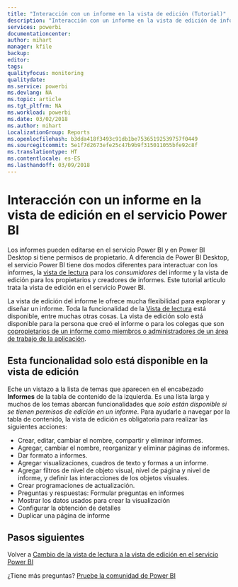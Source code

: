 ```yaml
---
title: "Interacción con un informe en la vista de edición (Tutorial)"
description: "Interacción con un informe en la vista de edición de informe en el servicio Power BI"
services: powerbi
documentationcenter: 
author: mihart
manager: kfile
backup: 
editor: 
tags: 
qualityfocus: monitoring
qualitydate: 
ms.service: powerbi
ms.devlang: NA
ms.topic: article
ms.tgt_pltfrm: NA
ms.workload: powerbi
ms.date: 03/02/2018
ms.author: mihart
LocalizationGroup: Reports
ms.openlocfilehash: b3dda418f3493c91db1be75365192539757f0449
ms.sourcegitcommit: 5e1f7d2673efe25c47b9b9f315011055bfe92c8f
ms.translationtype: HT
ms.contentlocale: es-ES
ms.lasthandoff: 03/09/2018
---
```

# <a name="interact-with-a-report-in-editing-view-in-power-bi-service"></a>Interacción con un informe en la vista de edición en el servicio Power BI
Los informes pueden editarse en el servicio Power BI y en Power BI Desktop si tiene permisos de propietario. A diferencia de Power BI Desktop, el servicio Power BI tiene dos modos diferentes para interactuar con los informes, la [vista de lectura](service-reading-view-and-editing-view.md) para los *consumidores* del informe y la vista de edición para los propietarios y creadores de informes. Este tutorial artículo trata la vista de edición en el servicio Power BI. 

La vista de edición del informe le ofrece mucha flexibilidad para explorar y diseñar un informe. Toda la funcionalidad de la [Vista de lectura](service-reading-view-and-editing-view.md) está disponible, entre muchas otras cosas. La vista de edición solo está disponible para la persona que creó el informe o para los colegas que son [copropietarios de un informe como miembros o administradores de un área de trabajo de la aplicación](service-create-distribute-apps.md).

## <a name="functionality-only-available-in-editing-view"></a>Esta funcionalidad solo está disponible en la vista de edición
Eche un vistazo a la lista de temas que aparecen en el encabezado **Informes** de la tabla de contenido de la izquierda. Es una lista larga y muchos de los temas abarcan funcionalidades que *solo están disponible si se tienen permisos de edición en un informe*.  Para ayudarle a navegar por la tabla de contenido, la vista de edición es obligatoria para realizar las siguientes acciones:

* Crear, editar, cambiar el nombre, compartir y eliminar informes.
* Agregar, cambiar el nombre, reorganizar y eliminar páginas de informes.
* Dar formato a informes.
* Agregar visualizaciones, cuadros de texto y formas a un informe.
* Agregar filtros de nivel de objeto visual, nivel de página y nivel de informe, y definir las interacciones de los objetos visuales.
* Crear programaciones de actualización.
* Preguntas y respuestas: Formular preguntas en informes
* Mostrar los datos usados para crear la visualización 
* Configurar la obtención de detalles
* Duplicar una página de informe


## <a name="next-steps"></a>Pasos siguientes
Volver a [Cambio de la vista de lectura a la vista de edición en el servicio Power BI](service-reading-view-and-editing-view.md)

¿Tiene más preguntas? [Pruebe la comunidad de Power BI](http://community.powerbi.com/)

